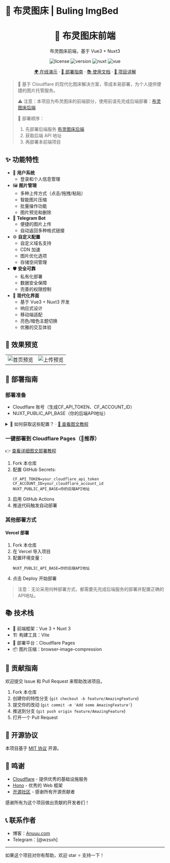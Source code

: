 # 🚀 布灵图床 | Buling ImgBed

<div align="center">
    <h1>🌈 布灵图床前端</h1>
    <p>布灵图床前端，基于 Vue3 + Nuxt3</p>
    <p>
        <img src="https://img.shields.io/badge/license-MIT-blue.svg" alt="license">
        <img src="https://img.shields.io/badge/version-1.0.0-brightgreen.svg" alt="version">
        <img src="https://img.shields.io/badge/Nuxt-3.x-00DC82.svg" alt="nuxt">
        <img src="https://img.shields.io/badge/Vue-3.x-4FC08D.svg" alt="vue">
    </p>
    <p>
        <a href="https://img.808080.xyz">🌍 在线演示</a> ·
        <a href="#部署指南">🚀 部署指南</a> ·
        <a href="#使用文档">📚 使用文档</a> ·
        <a href="https://anuuu.com/buling-imgbed.html">🎯 项目详解</a>
    </p>
</div>

> 🎯 基于 Cloudflare 的现代化图床解决方案，零成本易部署，为个人提供便捷的图片托管服务。
> 
> ⚠️ 注意：本项目为布灵图床的前端部分，使用前请先完成后端部署：[布灵图床后端](https://github.com/wzs8/buling-imgbed)
>
> 📢 部署顺序：
> 1. 先部署后端服务 [布灵图床后端](https://github.com/wzs8/buling-imgbed)
> 2. 获取后端 API 地址
> 3. 再部署本前端项目

## ✨ 功能特性

- 👤 **用户系统**
  - 登录和个人信息管理
- 🖼️ **图片管理**
  - 多种上传方式（点击/拖拽/粘贴）
  - 智能图片压缩
  - 批量操作功能
  - 图片预览和删除
- 🤖 **Telegram Bot**
  - 便捷的图片上传
  - 自动返回多种格式链接
- ⚙️ **自定义配置**
  - 自定义域名支持
  - CDN 加速
  - 图片优化选项
  - 存储空间管理
- 🛡️ **安全可靠**
  - 私有化部署
  - 数据安全保障
  - 完善的权限控制
- 🎨 **现代化界面**
  - 基于 Vue3 + Nuxt3 开发
  - 响应式设计
  - 移动端适配
  - 亮色/暗色主题切换
  - 优雅的交互体验


## 📸 效果预览

<table>
  <tr>
    <td><img src="https://s1.img.808080.xyz/07a0de2be6678c5e27e75a7e5a646cce.png" alt="首页预览"></td>
    <td><img src="https://s1.img.808080.xyz/410f2aeb7b63e9048ed55f99df050627.png" alt="上传预览"></td>
  </tr>
</table>


## 🚀 部署指南

### 部署准备

- Cloudflare 账号（生成CF_API_TOKEN、CF_ACCOUNT_ID）
- NUXT_PUBLIC_API_BASE（你的后端API地址）

<details>
<summary>📝 如何获取这些配置？ · <a href="https://anuuu.com/buling-imgbed-config.html">📖 查看图文教程</a></summary>

#### 1. Cloudflare 配置获取
1. 注册并登录 [Cloudflare](https://dash.cloudflare.com)
2. 获取 Account ID：
   - 登录后点击右上角的账号图标
   - 在下拉菜单中选择 "Account Home"
   - 在右侧可以找到你的 Account ID
3. 创建 API Token：
   - 进入 [API Tokens 页面](https://dash.cloudflare.com/profile/api-tokens)
   - 点击 "Create Token"
   - 选择 "Create Custom Token"
   - 权限设置：
     - Account.Workers R2 Storage: Read & Write
     - Account.Workers Scripts: Edit
     - Account.D1: Edit
#### 2. NUXT_PUBLIC_API_BASE 获取
1. 登录 Cloudflare 
2. 进入 Workers & Pages 页面
3. 找到你部署的后端 Worker
4. 在 Worker 详情页面中找到"自定义域名"部分
5. 复制你的 Worker 域名（例如: https://your-worker.your-subdomain.workers.dev）
   - 如果你配置了自定义域名，也可以使用自定义域名
   - 确保域名以 `https://` 开头，末尾不要带斜杠 `/`

</details>

### 一键部署到 Cloudflare Pages（🌟推荐）
👉 [查看详细图文部署教程](https://anuuu.com/buling-imgbed-frontend-deploy.html)

1. Fork 本仓库
2. 配置 GitHub Secrets:
   ```
   CF_API_TOKEN=your_cloudflare_api_token
   CF_ACCOUNT_ID=your_cloudflare_account_id
   NUXT_PUBLIC_API_BASE=你的后端API地址
   ```
3. 启用 GitHub Actions
4. 推送代码触发自动部署

### 其他部署方式

#### Vercel 部署
1. Fork 本仓库
2. 在 Vercel 导入项目
3. 配置环境变量：
   ```
   NUXT_PUBLIC_API_BASE=你的后端API地址
   ```
4. 点击 Deploy 开始部署


> 注意：无论采用何种部署方式，都需要先完成后端服务的部署并配置正确的API地址。

## 📚 技术栈

- 🎨 前端框架：Vue 3 + Nuxt 3
- 🏗️ 构建工具：Vite
- 🚀 部署平台：Cloudflare Pages
- 📦 图片压缩：browser-image-compression

## 🤝 贡献指南

欢迎提交 Issue 和 Pull Request 来帮助改进项目。

1. Fork 本仓库
2. 创建你的特性分支 (`git checkout -b feature/AmazingFeature`)
3. 提交你的改动 (`git commit -m 'Add some AmazingFeature'`)
4. 推送到分支 (`git push origin feature/AmazingFeature`)
5. 打开一个 Pull Request

## 📜 开源协议

本项目基于 [MIT 协议](LICENSE) 开源。

## 🎉 鸣谢
- [Cloudflare](https://www.cloudflare.com/) - 提供优秀的基础设施服务
- [Hono](https://hono.dev/) - 优秀的 Web 框架
- [开源社区](https://github.com/) - 感谢所有开源贡献者

感谢所有为这个项目做出贡献的开发者们！

## 📞 联系作者

- 博客：[Anuuu.com](https://annuuu.com)
- Telegram：[@wzsxh]


---

如果这个项目对你有帮助，欢迎 star ⭐️ 支持一下！

